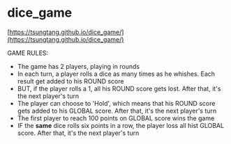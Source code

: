 # dice_game


[https://tsungtang.github.io/dice_game/](https://tsungtang.github.io/dice_game/)

GAME RULES:

- The game has 2 players, playing in rounds
- In each turn, a player rolls a dice as many times as he whishes. Each result get added to his ROUND score
- BUT, if the player rolls a 1, all his ROUND score gets lost. After that, it's the next player's turn
- The player can choose to 'Hold', which means that his ROUND score gets added to his GLOBAL score. After that, it's the next player's turn
- The first player to reach 100 points on GLOBAL score wins the game
- IF the **same** dice rolls six points in a row, the player loss all hist GLOBAL score.  After that, it's the next player's turn
